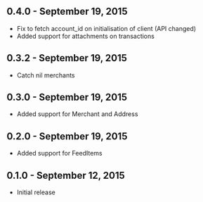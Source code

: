 ## 0.4.0 - September 19, 2015

- Fix to fetch account_id on initialisation of client (API changed)
- Added support for attachments on transactions

## 0.3.2 - September 19, 2015

- Catch nil merchants


## 0.3.0 - September 19, 2015

- Added support for Merchant and Address


## 0.2.0 - September 19, 2015

- Added support for FeedItems


## 0.1.0 - September 12, 2015

- Initial release

